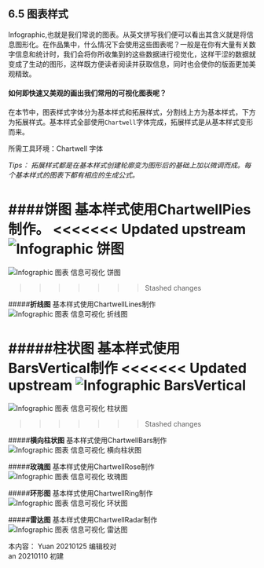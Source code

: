 ## 6.5 图表样式 ##

Infographic,也就是我们常说的图表。从英文拼写我们便可以看出其含义就是将信息图形化。在作品集中，什么情况下会使用这些图表呢？一般是在你有大量有关数字信息和统计时，我们会将你所收集到的这些数据进行视觉化，这样干涩的数据就变成了生动的图形，这样既方便读者阅读并获取信息，同时也会使你的版面更加美观精致。

#### 如何即快速又美观的画出我们常用的可视化图表呢？

在本节中，图表样式字体分为基本样式和拓展样式，分割线上方为基本样式，下方为拓展样式。基本样式全部使用`Chartwell`字体完成，拓展样式是从基本样式变形而来。

所需工具环境：Chartwell 字体



*Tips： 拓展样式都是在基本样式创建轮廓变为图形后的基础上加以微调而成。每个基本样式的图表下都有相应的生成公式。*


####**饼图**
基本样式使用ChartwellPies制作。
<<<<<<< Updated upstream
![Infographic 饼图](http://kitpic.makebi.net/2021/lk_15.jpg)
=======
![Infographic 图表 信息可视化 饼图](http://kitpic.makebi.net/2021/lk_15.jpg)
>>>>>>> Stashed changes

#####**折线图**
基本样式使用ChartwellLines制作
![Infographic 图表 信息可视化 折线图](http://kitpic.makebi.net/2021/lk_16.jpg)

#####**柱状图**
基本样式使用BarsVertical制作
<<<<<<< Updated upstream
![Infographic BarsVertical ](http://kitpic.makebi.net/2021/lk_17.jpg)
=======
![Infographic 图表 信息可视化 柱状图](http://kitpic.makebi.net/2021/lk_17.jpg)
>>>>>>> Stashed changes

#####**横向柱状图**
基本样式使用ChartwellBars制作
![Infographic 图表 信息可视化 横向柱状图](http://kitpic.makebi.net/2021/lk_18.jpg)

#####**玫瑰图**
基本样式使用ChartwellRose制作
![Infographic 图表 信息可视化 玫瑰图](http://kitpic.makebi.net/2021/lk_19.jpg)

#####**环形图**
基本样式使用ChartwellRing制作
![Infographic 图表 信息可视化 环状图](http://kitpic.makebi.net/2021/lk_20.jpg)

#####**雷达图**
基本样式使用ChartwellRadar制作
![Infographic 图表 信息可视化 雷达图](http://kitpic.makebi.net/2021/lk_21.jpg)

本内容：
Yuan 20210125 编辑校对  
an 20210110 初建
